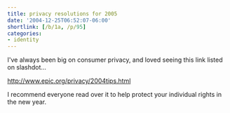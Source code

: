 ```yaml
---
title: privacy resolutions for 2005
date: '2004-12-25T06:52:07-06:00'
shortlink: [/b/1a, /p/95]
categories:
- identity
---
```

I've always been big on consumer privacy, and loved seeing this link listed on slashdot...

<http://www.epic.org/privacy/2004tips.html>

I recommend everyone read over it to help protect your individual rights in the new year.
